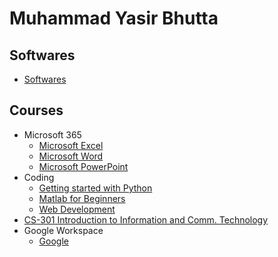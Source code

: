 # Muhammad Yasir Bhutta

## Softwares

- [Softwares](tools/index.md)
  
## Courses

- Microsoft 365
  - [Microsoft Excel](ms-excel/index.md)
  - [Microsoft Word](ms-word/index.md)
  - [Microsoft PowerPoint](ms-powerpoint/docs/basics.md)
- Coding
  - [Getting started with Python](python/)
  - [Matlab for Beginners](matlab/index.md)
  - [Web Development](web-dev/index.md)
- [CS-301 Introduction to Information and Comm. Technology](cs-301/index.md)
- Google Workspace
  - [Google](google/docs/index.md)
  